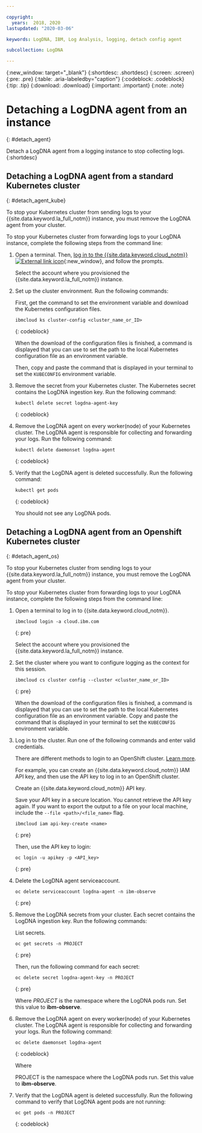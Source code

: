 ```yaml
---

copyright:
  years:  2018, 2020
lastupdated: "2020-03-06"

keywords: LogDNA, IBM, Log Analysis, logging, detach config agent

subcollection: LogDNA

---
```


{:new_window: target="_blank"}
{:shortdesc: .shortdesc}
{:screen: .screen}
{:pre: .pre}
{:table: .aria-labeledby="caption"}
{:codeblock: .codeblock}
{:tip: .tip}
{:download: .download}
{:important: .important}
{:note: .note}

# Detaching a LogDNA agent from an instance
{: #detach_agent}

Detach a LogDNA agent from a logging instance to stop collecting logs.
{:shortdesc}

## Detaching a LogDNA agent from a standard Kubernetes cluster
{: #detach_agent_kube}

To stop your Kubernetes cluster from sending logs to your {{site.data.keyword.la_full_notm}} instance, you must remove the LogDNA agent from your cluster. 

To stop your Kubernetes cluster from forwarding logs to your LogDNA instance, complete the following steps from the command line:

1. Open a terminal. Then, [log in to the {{site.data.keyword.cloud_notm}} ![External link icon](../../icons/launch-glyph.svg "External link icon")](https://cloud.ibm.com/login){:new_window}, and follow the prompts.

    Select the account where you provisioned the {{site.data.keyword.la_full_notm}} instance.

2. Set up the cluster environment. Run the following commands:

    First, get the command to set the environment variable and download the Kubernetes configuration files.

    ```
    ibmcloud ks cluster-config <cluster_name_or_ID>
    ```
    {: codeblock}

    When the download of the configuration files is finished, a command is displayed that you can use to set the path to the local Kubernetes configuration file as an environment variable.

    Then, copy and paste the command that is displayed in your terminal to set the `KUBECONFIG` environment variable.

3. Remove the secret from your Kubernetes cluster. The Kubernetes secret contains the LogDNA ingestion key. Run the following command:

    ```
    kubectl delete secret logdna-agent-key
    ```
    {: codeblock}

4. Remove the LogDNA agent on every worker(node) of your Kubernetes cluster. The LogDNA agent is responsible for collecting and forwarding your logs. Run the following command:

    ```
    kubectl delete daemonset logdna-agent
    ```
    {: codeblock}

5. Verify that the LogDNA agent is deleted successfully. Run the following command:

    ```
    kubectl get pods
    ```
    {: codeblock}

    You should not see any LogDNA pods.


## Detaching a LogDNA agent from an Openshift Kubernetes cluster
{: #detach_agent_os}

To stop your Kubernetes cluster from sending logs to your {{site.data.keyword.la_full_notm}} instance, you must remove the LogDNA agent from your cluster. 

To stop your Kubernetes cluster from forwarding logs to your LogDNA instance, complete the following steps from the command line:

1. Open a terminal to log in to {{site.data.keyword.cloud_notm}}.

   ```
   ibmcloud login -a cloud.ibm.com
   ```
   {: pre}

   Select the account where you provisioned the {{site.data.keyword.la_full_notm}} instance.

2. Set the cluster where you want to configure logging as the context for this session.

   ```
   ibmcloud cs cluster config --cluster <cluster_name_or_ID>
   ```
   {: pre}

   When the download of the configuration files is finished, a command is displayed that you can use to set the path to the local Kubernetes configuration file as an environment variable. Copy and paste the command that is displayed in your terminal to set the `KUBECONFIG` environment variable.

3. Log in to the cluster. Run one of the following commands and enter valid credentials.

    There are different methods to login to an OpenShift cluster. [Learn more](/docs/openshift?topic=openshift-access_cluster#access_automation).

    For example, you can create an {{site.data.keyword.cloud_notm}} IAM API key, and then use the API key to log in to an OpenShift cluster. 

    Create an {{site.data.keyword.cloud_notm}} API key.<p class="important">Save your API key in a secure location. You cannot retrieve the API key again. If you want to export the output to a file on your local machine, include the `--file <path>/<file_name>` flag.</p>

    ```
    ibmcloud iam api-key-create <name>
    ```
    {: pre}

    Then, use the API key to login:

    ```
    oc login -u apikey -p <API_key>
    ```
    {: pre}

4. Delete the LogDNA agent serviceaccount.

    ```
    oc delete serviceaccount logdna-agent -n ibm-observe
    ```
    {: pre}

4. Remove the LogDNA secrets from your cluster. Each secret contains the LogDNA ingestion key. Run the following commands:

    List secrets.

    ```
    oc get secrets -n PROJECT
    ```
    {: pre}

    Then, run the following command for each secret: 
    
    ```
    oc delete secret logdna-agent-key -n PROJECT
    ```
    {: pre}

    Where *PROJECT* is the namespace where the LogDNA pods run. Set this value to **ibm-observe**.

5. Remove the LogDNA agent on every worker(node) of your Kubernetes cluster. The LogDNA agent is responsible for collecting and forwarding your logs. Run the following command:

    ```
    oc delete daemonset logdna-agent
    ```
    {: codeblock}

    Where

    PROJECT is the namespace where the LogDNA pods run. Set this value to **ibm-observe**.

5. Verify that the LogDNA agent is deleted successfully. Run the following command to verify that LogDNA agent pods are not running:

    ```
    oc get pods -n PROJECT
    ```
    {: codeblock}






